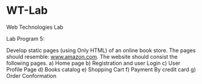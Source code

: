 # WT-Lab
Web Technologies Lab


Lab Program 5:

Develop static pages (using Only HTML) of an online book store. The pages should resemble: www.amazon.com. The website should consist the following pages.
a) Home page
b) Registration and user Login
c) User Profile Page
d) Books catalog
e) Shopping Cart
f) Payment By credit card
g) Order Conformation
